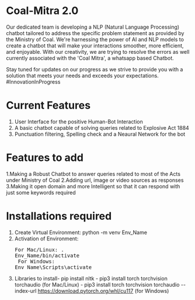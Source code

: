 # Coal-Mitra 2.0
Our dedicated team is developing a NLP (Natural Language Processing) chatbot tailored to address the specific problem statement as provided by the Ministry of Coal. 
We're harnessing the power of AI and NLP models to create a chatbot that will make your interactions smoother, more efficient, and enjoyable.
With our creativity, we are trying to resolve the errors as well currently associated with the 'Coal Mitra', a whatsapp based Chatbot.

Stay tuned for updates on our progress as we strive to provide you with a solution that meets your needs and exceeds your expectations. 
#InnovationInProgress

# Current Features
1. User Interface for the positive Human-Bot Interaction
2. A basic chatbot capable of solving queries related to Explosive Act 1884
3. Punctuation filtering, Spelling check and a Neaural Network for the bot

# Features to add
1.Making a Robust Chatbot to answer queries related to most of the Acts under Ministry of Coal
2.Adding url, image or video sources as responses
3.Making it open domain and more Intelligent so that it can respond with just some keywords required 

# Installations required
1. Create Virtual Environment: python -m venv Env_Name
2. Activation of Environment: <pre>For Mac/Linux: . Env_Name/bin/activate <br>
                              For Windows: Env_Name\Scripts\activate</pre>
4. Libraries to install- pip install nltk
                       - pip3 install torch torchvision torchaudio (for Mac/Linux)
                       - pip3 install torch torchvision torchaudio --index-url https://download.pytorch.org/whl/cu117 (for Windows)

